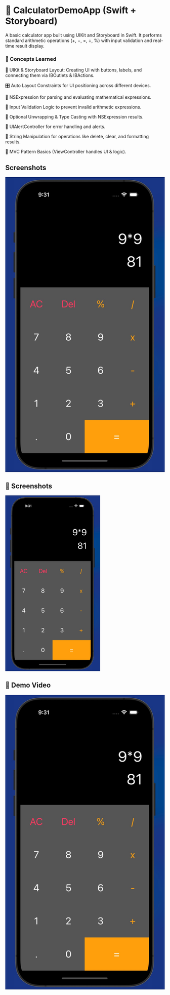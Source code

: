 
# 📱 CalculatorDemoApp (Swift + Storyboard)

A basic calculator app built using UIKit and Storyboard in Swift. It performs standard arithmetic operations (+, −, ×, ÷, %) with input validation and real-time result display.

### 🔑 Concepts Learned

🎨	UIKit & Storyboard Layout: Creating UI with buttons, labels, and connecting them via IBOutlets & IBActions.

🎛️	Auto Layout Constraints for UI positioning across different devices.

🧮	NSExpression for parsing and evaluating mathematical expressions.

🧩	Input Validation Logic to prevent invalid arithmetic expressions.

🎯	Optional Unwrapping & Type Casting with NSExpression results.

🚨	UIAlertController for error handling and alerts.

🧼	String Manipulation for operations like delete, clear, and formatting results.

🔄	MVC Pattern Basics (ViewController handles UI & logic).

## Screenshots

![App Screenshot](https://github.com/581-pooja/Calculator_Uikit/blob/main/Calculator_Uikit.jpeg?raw=true)

## 📸 Screenshots

<img src="https://github.com/581-pooja/Calculator_Uikit/blob/main/Calculator_Uikit.jpeg?raw=true" width="300"/>



## 🎥 Demo Video

[![Watch Demo Video](https://github.com/581-pooja/Calculator_Uikit/blob/main/Calculator_Uikit.jpeg?raw=true)](https://private-user-images.githubusercontent.com/66077775/473858248-a0f8f26d-ead5-4242-9784-e182e8849821.mp4)

